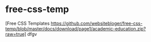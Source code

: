 # free-css-temp
[Free CSS Templates https://github.com/websitebloger/free-css-temp/blob/master/docs/download/page1/academic-education.zip?raw=true] dfgv
